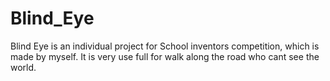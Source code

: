 # Blind_Eye
Blind Eye is an individual project for School inventors competition, which is made by myself. It is very use full for walk along the road who cant see the world. 
